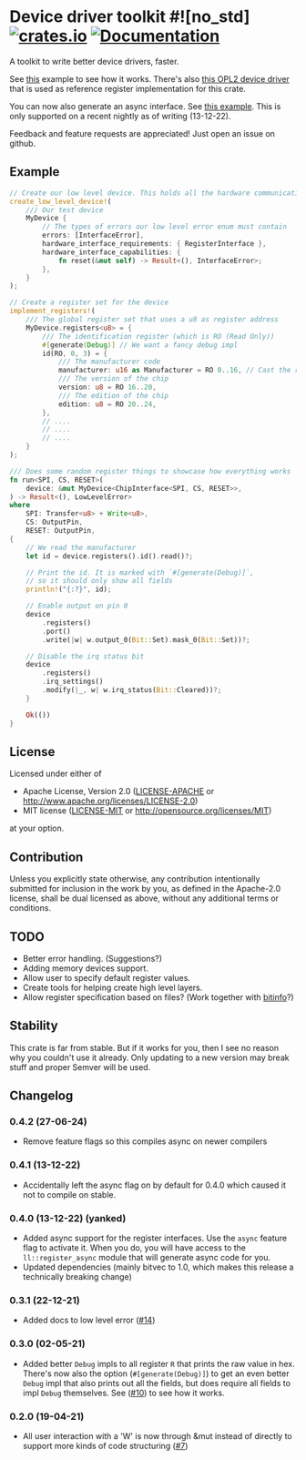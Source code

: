 # Device driver toolkit #![no_std] [![crates.io](https://img.shields.io/crates/v/device-driver.svg)](https://crates.io/crates/device-driver) [![Documentation](https://docs.rs/device-driver/badge.svg)](https://docs.rs/device-driver)

A toolkit to write better device drivers, faster.

See [this](./examples/spi_register_device.rs) example to see how it works. There's also [this OPL2 device driver](https://github.com/diondokter/opl-driver) that is used as reference register implementation for this crate.

You can now also generate an async interface. See [this example](./examples/spi_register_device_async.rs).
This is only supported on a recent nightly as of writing (13-12-22).

Feedback and feature requests are appreciated! Just open an issue on github.

## Example

```rust
// Create our low level device. This holds all the hardware communication definitions
create_low_level_device!(
    /// Our test device
    MyDevice {
        // The types of errors our low level error enum must contain
        errors: [InterfaceError],
        hardware_interface_requirements: { RegisterInterface },
        hardware_interface_capabilities: {
            fn reset(&mut self) -> Result<(), InterfaceError>;
        },
    }
);

// Create a register set for the device
implement_registers!(
    /// The global register set that uses a u8 as register address
    MyDevice.registers<u8> = {
        /// The identification register (which is RO (Read Only))
        #[generate(Debug)] // We want a fancy debug impl
        id(RO, 0, 3) = {
            /// The manufacturer code
            manufacturer: u16 as Manufacturer = RO 0..16, // Cast the raw int to an enum
            /// The version of the chip
            version: u8 = RO 16..20,
            /// The edition of the chip
            edition: u8 = RO 20..24,
        },
        // ....
        // ....
        // ....
    }
);

/// Does some random register things to showcase how everything works
fn run<SPI, CS, RESET>(
    device: &mut MyDevice<ChipInterface<SPI, CS, RESET>>,
) -> Result<(), LowLevelError>
where
    SPI: Transfer<u8> + Write<u8>,
    CS: OutputPin,
    RESET: OutputPin,
{
    // We read the manufacturer
    let id = device.registers().id().read()?;

    // Print the id. It is marked with `#[generate(Debug)]`,
    // so it should only show all fields
    println!("{:?}", id);

    // Enable output on pin 0
    device
        .registers()
        .port()
        .write(|w| w.output_0(Bit::Set).mask_0(Bit::Set))?;

    // Disable the irq status bit
    device
        .registers()
        .irq_settings()
        .modify(|_, w| w.irq_status(Bit::Cleared))?;
    }

    Ok(())
}
```

## License

Licensed under either of

 * Apache License, Version 2.0
   ([LICENSE-APACHE](LICENSE-APACHE) or http://www.apache.org/licenses/LICENSE-2.0)
 * MIT license
   ([LICENSE-MIT](LICENSE-MIT) or http://opensource.org/licenses/MIT)

at your option.

## Contribution

Unless you explicitly state otherwise, any contribution intentionally submitted
for inclusion in the work by you, as defined in the Apache-2.0 license, shall be
dual licensed as above, without any additional terms or conditions.

## TODO

- Better error handling. (Suggestions?)
- Adding memory devices support.
- Allow user to specify default register values.
- Create tools for helping create high level layers.
- Allow register specification based on files? (Work together with [bitinfo](https://crates.io/crates/bitinfo)?)

## Stability

This crate is far from stable. But if it works for you, then I see no reason why you couldn't use it already. Only updating to a new version may break stuff and proper Semver will be used.

## Changelog
### 0.4.2 (27-06-24)
- Remove feature flags so this compiles async on newer compilers

### 0.4.1 (13-12-22)
- Accidentally left the async flag on by default for 0.4.0 which caused it not to compile on stable.
### 0.4.0 (13-12-22) (yanked)
- Added async support for the register interfaces. Use the `async` feature flag to activate it.
  When you do, you will have access to the `ll::register_async` module that will generate async code for you.
- Updated dependencies (mainly bitvec to 1.0, which makes this release a technically breaking change)

### 0.3.1 (22-12-21)
- Added docs to low level error ([#14](https://github.com/diondokter/device-driver/pull/10))
### 0.3.0 (02-05-21)
- Added better `Debug` impls to all register `R` that prints the raw value in hex.
  There's now also the option (`#[generate(Debug)]`) to get an even better `Debug` impl that also prints out all the fields,
  but does require all fields to impl `Debug` themselves.
  See ([#10](https://github.com/diondokter/device-driver/pull/10)) to see how it works.
### 0.2.0 (19-04-21)
- All user interaction with a 'W' is now through &mut instead of directly to support more kinds of code structuring ([#7](https://github.com/diondokter/device-driver/pull/7))
